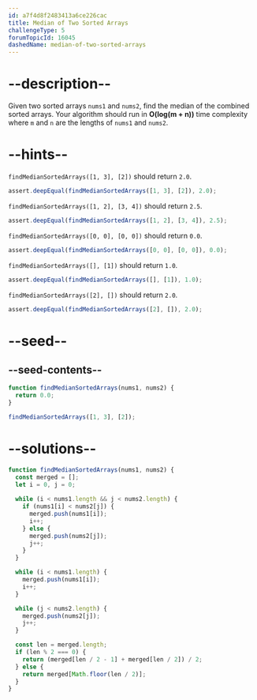 ```yaml
---
id: a7f4d8f2483413a6ce226cac
title: Median of Two Sorted Arrays
challengeType: 5
forumTopicId: 16045
dashedName: median-of-two-sorted-arrays
---
```


# --description--

Given two sorted arrays `nums1` and `nums2`, find the median of the combined sorted arrays. Your algorithm should run in **O(log(m + n))** time complexity where `m` and `n` are the lengths of `nums1` and `nums2`.

# --hints--

`findMedianSortedArrays([1, 3], [2])` should return `2.0`.

```js
assert.deepEqual(findMedianSortedArrays([1, 3], [2]), 2.0);
```

`findMedianSortedArrays([1, 2], [3, 4])` should return `2.5`.

```js
assert.deepEqual(findMedianSortedArrays([1, 2], [3, 4]), 2.5);
```

`findMedianSortedArrays([0, 0], [0, 0])` should return `0.0`.

```js
assert.deepEqual(findMedianSortedArrays([0, 0], [0, 0]), 0.0);
```

`findMedianSortedArrays([], [1])` should return `1.0`.

```js
assert.deepEqual(findMedianSortedArrays([], [1]), 1.0);
```

`findMedianSortedArrays([2], [])` should return `2.0`.

```js
assert.deepEqual(findMedianSortedArrays([2], []), 2.0);
```

# --seed--

## --seed-contents--

```js
function findMedianSortedArrays(nums1, nums2) {
  return 0.0;
}

findMedianSortedArrays([1, 3], [2]);
```

# --solutions--

```js
function findMedianSortedArrays(nums1, nums2) {
  const merged = [];
  let i = 0, j = 0;
  
  while (i < nums1.length && j < nums2.length) {
    if (nums1[i] < nums2[j]) {
      merged.push(nums1[i]);
      i++;
    } else {
      merged.push(nums2[j]);
      j++;
    }
  }

  while (i < nums1.length) {
    merged.push(nums1[i]);
    i++;
  }

  while (j < nums2.length) {
    merged.push(nums2[j]);
    j++;
  }

  const len = merged.length;
  if (len % 2 === 0) {
    return (merged[len / 2 - 1] + merged[len / 2]) / 2;
  } else {
    return merged[Math.floor(len / 2)];
  }
}
``` 
